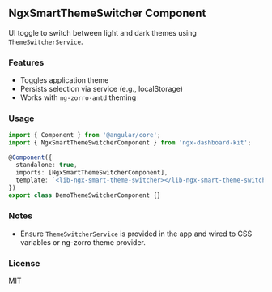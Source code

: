 ## NgxSmartThemeSwitcher Component

UI toggle to switch between light and dark themes using `ThemeSwitcherService`.

### Features

- Toggles application theme
- Persists selection via service (e.g., localStorage)
- Works with `ng-zorro-antd` theming

### Usage

```ts
import { Component } from '@angular/core';
import { NgxSmartThemeSwitcherComponent } from 'ngx-dashboard-kit';

@Component({
  standalone: true,
  imports: [NgxSmartThemeSwitcherComponent],
  template: `<lib-ngx-smart-theme-switcher></lib-ngx-smart-theme-switcher>`,
})
export class DemoThemeSwitcherComponent {}
```

### Notes

- Ensure `ThemeSwitcherService` is provided in the app and wired to CSS variables or ng-zorro theme provider.

### License

MIT


